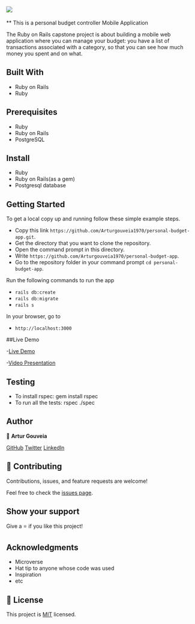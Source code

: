 # ![](https://img.shields.io/badge/Microverse-blueviolet)

 ** This is a personal budget controller Mobile Application

The Ruby on Rails capstone project is about building a mobile web application where you can manage your budget: you have a list of transactions associated with a category, so that you can see how much money you spent and on what.
## Built With

- Ruby on Rails
- Ruby

## Prerequisites

- Ruby
- Ruby on Rails
- PostgreSQL

## Install

- Ruby
- Ruby on Rails(as a gem)
- Postgresql database

## Getting Started
To get a local copy up and running follow these simple example steps.

- Copy this link `https://github.com/Arturgouveia1970/personal-budget-app.git`.
- Get the directory that you want to clone the repository.
- Open the command prompt in this directory.
- Write `https://github.com/Arturgouveia1970/personal-budget-app`.
- Go to the repository folder in your command prompt `cd personal-budget-app`.

Run the following commands to run the app

- `rails db:create`
- `rails db:migrate`
- `rails s`

In your browser, go to

- `http://localhost:3000`

##Live Demo

-[Live Demo](https://git.heroku.com/young-harbor-90243.git)

-[Video Presentation](https://www.loom.com/share/151a19a3af134ace9a401ad252dc9272)

## Testing
- To install rspec: gem install rspec
- To run all the tests: rspec ./spec


## Author

👤 **Artur Gouveia**

[GitHub](https://github.com/Arturgouveia1970)
[Twitter](https://twitter.com/@arturgouveia10)
[LinkedIn](https://www.linkedin.com/in/artur-gouveia-323868197/)


## 🤝 Contributing

Contributions, issues, and feature requests are welcome!

Feel free to check the [issues page](../../issues/).

## Show your support

Give a ⭐️ if you like this project!

## Acknowledgments
- Microverse
- Hat tip to anyone whose code was used
- Inspiration
- etc

## 📝 License

This project is [MIT](./MIT.md) licensed.